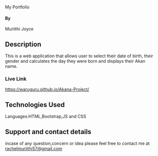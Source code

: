 
My Portfolio

#### By 
Muriithi Joyce
## Description
This is a web application that allows user to select their date of birth, their gender and calculates the day they were born and displays their Akan name.

### Live Link
https://waruguru.github.io/Akana-Project/


## Technologies Used
Languages:HTML,Bootstrap,JS and CSS

## Support and contact details
incase of any question,concern or idea please feel free to contact me at rachelmuriithi57@gmail.com

